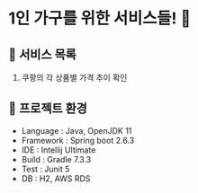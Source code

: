 # 1인 가구를 위한 서비스들! 👋
## 🌠 서비스 목록
1. 쿠팡의 각 상품별 가격 추이 확인

## 🌠 프로젝트 환경
- Language : Java, OpenJDK 11
- Framework : Spring boot 2.6.3
- IDE : Intellij Ultimate
- Build : Gradle 7.3.3
- Test : Junit 5
- DB : H2, AWS RDS